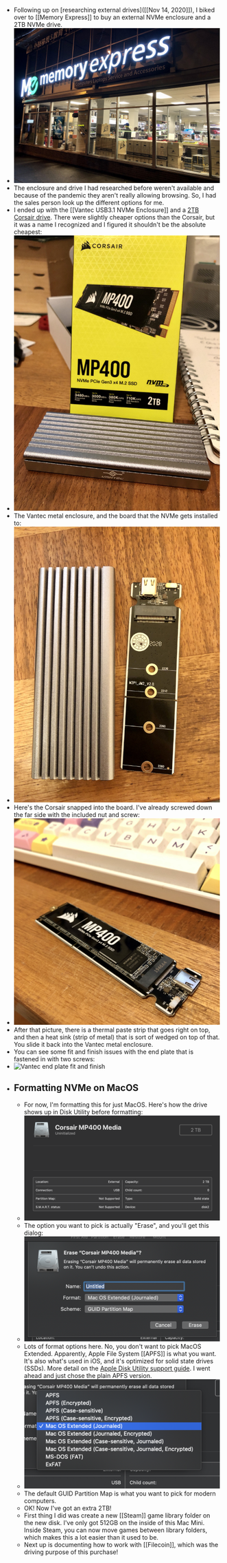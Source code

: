 - Following up on [researching external drives]([[Nov 14, 2020]]), I biked over to [[Memory Express]] to buy an external NVMe enclosure and a 2TB NVMe drive.
- ![Memory Express on Broadway at night](../assets/2020/11/memoryexpress.jpg)
- The enclosure and drive I had researched before weren't available and because of the pandemic they aren't really allowing browsing. So, I had the sales person look up the different options for me.
- I ended up with the [[Vantec USB3.1 NVMe Enclosure]] and a [2TB Corsair drive](https://www.memoryexpress.com/Products/MX00114158). There were slightly cheaper options than the Corsair, but it was a name I recognized and I figured it shouldn't be the absolute cheapest:
- ![Corsair 2TB NVMe and Vantec NVMe Enclosure](../assets/2020/11/vantec_corsair_nvme.jpg)
- The Vantec metal enclosure, and the board that the NVMe gets installed to:
- ![Vantec NVMe enclosure](../assets/2020/11/vantec.jpg)
- Here's the Corsair snapped into the board. I've already screwed down the far side with the included nut and screw:
- ![Corsair 2TB NVMe on Vantec board](../assets/2020/11/corsair.jpg)
- After that picture, there is a thermal paste strip that goes right on top, and then a heat sink (strip of metal) that is sort of wedged on top of that. You slide it back into the Vantec metal enclosure.
- You can see some fit and finish issues with the end plate that is fastened in with two screws:
- ![Vantec end plate fit and finish]( ../assets/2020/11/vantec_fit.jpg)
- ## Formatting NVMe on MacOS
	- For now, I'm formatting this for just MacOS. Here's how the drive shows up in Disk Utility before formatting:
	- ![Screenshot - Corsair in Disk Utility](../assets/2020/11/corsair_diskutil.png)
	- The option you want to pick is actually "Erase", and you'll get this dialog:
	- ![Screenshot - Erase Corsair](../assets/2020/11/erase_corsair.png)
	- Lots of format options here. No, you don't want to pick MacOS Extended. Apparently, Apple File System [[APFS]] is what you want. It's also what's used in iOS, and it's optimized for solid state drives (SSDs). More detail on the [Apple Disk Utility support guide](https://support.apple.com/en-ca/guide/disk-utility/dsku19ed921c/19.0/mac/10.15). I went ahead and just chose the plain APFS version.
	- ![Format Options](../assets/2020/11/format_options.png)
	- The default GUID Partition Map is what you want to pick for modern computers.
	- OK! Now I've got an extra 2TB!
	- First thing I did was create a new [[Steam]] game library folder on the new disk. I've only got 512GB on the inside of this Mac Mini. Inside Steam, you can now move games between library folders, which makes this a lot easier than it used to be.
	- Next up is documenting how to work with [[Filecoin]], which was the driving purpose of this purchase!